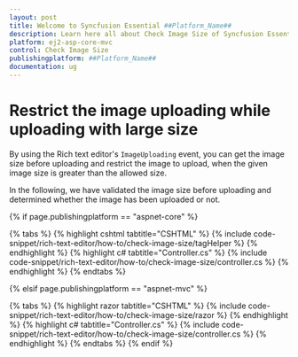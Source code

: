 ```yaml
---
layout: post
title: Welcome to Syncfusion Essential ##Platform_Name##
description: Learn here all about Check Image Size of Syncfusion Essential ##Platform_Name## widgets based on HTML5 and jQuery.
platform: ej2-asp-core-mvc
control: Check Image Size
publishingplatform: ##Platform_Name##
documentation: ug
---
```



# Restrict the image uploading while uploading with large size

By using the Rich text editor's `ImageUploading` event, you can get the image size before uploading and restrict the image to upload, when the given image size is greater than the allowed size.

In the following, we have validated the image size before uploading and determined whether the image has been uploaded or not.

{% if page.publishingplatform == "aspnet-core" %}

{% tabs %}
{% highlight cshtml tabtitle="CSHTML" %}
{% include code-snippet/rich-text-editor/how-to/check-image-size/tagHelper %}
{% endhighlight %}
{% highlight c# tabtitle="Controller.cs" %}
{% include code-snippet/rich-text-editor/how-to/check-image-size/controller.cs %}
{% endhighlight %}
{% endtabs %}

{% elsif page.publishingplatform == "aspnet-mvc" %}

{% tabs %}
{% highlight razor tabtitle="CSHTML" %}
{% include code-snippet/rich-text-editor/how-to/check-image-size/razor %}
{% endhighlight %}
{% highlight c# tabtitle="Controller.cs" %}
{% include code-snippet/rich-text-editor/how-to/check-image-size/controller.cs %}
{% endhighlight %}
{% endtabs %}
{% endif %}

